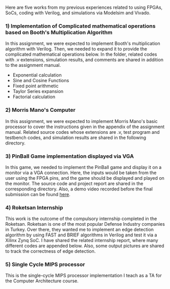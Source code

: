 Here are five works from my previous experiences related to using FPGAs, SoCs, coding with Verilog, and simulations via Modelsim and Vivado. 

### 1) Implementation of Complicated mathematical operations based on Booth's Multiplication Algorithm

In this assignment, we were expected to implement Booth's multiplication algorithm with Verilog. Then, we needed to expand it to provide the complicated mathematical operations below. In the folder, related codes with .v extensions, simulation results, and comments are shared in addition to the assignment manual.

- Exponential calculation
- Sine and Cosine Functions
- Fixed point arithmetic
- Taylor Series expansion
- Factorial calculation

### 2) Morris Mano's Computer

In this assignment, we were expected to implement Morris Mano's basic processor to cover the instructions given in the appendix of the assignment manual. Related source codes whose extensions are .v, test program and testbench codes, and simulation results are shared in the following directory.

### 3) PinBall Game implementation displayed via VGA

In this game, we needed to implement the PinBall game and display it on a monitor via a VGA connection. Here, the inputs would be taken from the user using the FPGA pins, and the game should be displayed and played on the monitor. The source code and project report are shared in the corresponding directory. Also, a demo video recorded before the final submission can be found [here](https://www.youtube.com/watch?v=oJqTAdTknQw&t=3s).
    
### 4) Roketsan Internship
This work is the outcome of the compulsory internship completed in the Roketsan. Roketsan is one of the most popular Defense Industry companies in Turkey. Over there, they wanted me to implement an edge detection algorithm by using FAST and BRIEF algorithms in Verilog and test it via a Xilinx Zynq SoC. I have shared the related internship report, where many different codes are appended below. Also, some output pictures are shared to track the correctness of edge detection.

### 5) Single Cycle MIPS processor
This is the single-cycle MIPS processor implementation I teach as a TA for the Computer Architecture course. 

